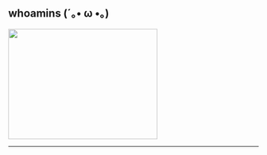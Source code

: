 ## whoamins (´｡• ω •｡)
<!-- <img align="left" src="https://i.imgur.com/W6ZTVZE.jpeg" /> -->

<p align="left">
  <img style="height: 222px; width: 300px" src="https://media.giphy.com/media/Dh5q0sShxgp13DwrvG/giphy.gif" />
</p>

<hr />
